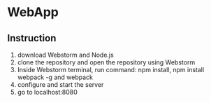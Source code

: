 # WebApp

## Instruction
1. download Webstorm and Node.js
2. clone the repository and open the repository using Webstorm
3. Inside Webstorm terminal, run command: npm install, npm install webpack -g and webpack
4. configure and start the server
5. go to localhost:8080
